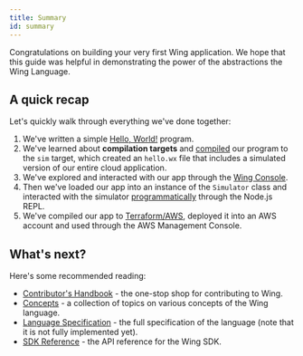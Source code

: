 ```yaml
---
title: Summary
id: summary
---
```


Congratulations on building your very first Wing application. We hope that this guide was helpful
in demonstrating the power of the abstractions the Wing Language.

## A quick recap

Let's quickly walk through everything we've done together:

1. We've written a simple [Hello, World!](./03-hello.md) program.
2. We've learned about **compilation targets** and [compiled](./04-compile.md)
   our program to the `sim` target, which created an `hello.wx` file that includes
   a simulated version of our entire cloud application.
3. We've explored and interacted with our app through the [Wing Console](./05-console.md).
4. Then we've loaded our app into an instance of the `Simulator` class and
   interacted with the simulator [programmatically](./06-simulator.md) through
   the Node.js REPL.
5. We've compiled our app to [Terraform/AWS](./07-aws.md), deployed it into an
   AWS account and used through the AWS Management Console.

## What's next?

Here's some recommended reading:

- [Contributor's Handbook](../contributors/handbook) - the one-stop shop for contributing to Wing.
- [Concepts](../category/concepts) - a collection of topics on various concepts of the Wing language.
- [Language Specification](../reference/spec) - the full specification of the language
  (note that it is not fully implemented yet).
- [SDK Reference](../reference/sdk) - the API reference for the Wing SDK.




